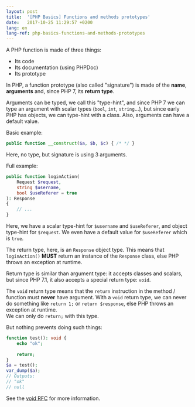 ```yaml
---
layout: post
title:  '[PHP Basics] Functions and methods prototypes'
date:   2017-10-25 11:29:57 +0200
lang: en
lang-ref: php-basics-functions-and-methods-prototypes
---
```


A PHP function is made of three things:

* Its code
* Its documentation (using PHPDoc)
* Its prototype

In PHP, a function prototype (also called "signature") is made of the **name**, **arguments** and, since PHP 7, its
 **return type**.

Arguments can be typed, we call this "type-hint", and since PHP 7 we can type an argument with scalar types (`bool`, 
 `int`, `string`...), but since early PHP has objects, we can type-hint with a class. Also, arguments can have a 
 default value.
 
Basic example:
```php
public function __construct($a, $b, $c) { /* */ }
```

Here, no type, but signature is using 3 arguments.

Full example:
```php
public function loginAction(
    Request $request,
    string $username,
    bool $useReferer = true
): Response
{
    // ...
}
```

Here, we have a scalar type-hint for `$username` and `$useReferer`, and object type-hint for `$request`.
We even have a default value for `$useReferer` which is `true`.

The return type, here, is an `Response` object type. This means that `loginAction()` **MUST** return an instance of the
  `Response` class, else PHP throws an exception at runtime.

Return type is similar than argument type: it accepts classes and scalars, but since PHP 7.1, it also accepts a special
return type: `void`.

The `void` return type means that the `return` instruction in the method / function must **never** have argument. With
  a `void` return type, we can never do something like `return 1;` or `return $response`, else PHP throws an exception
  at runtime.<br>
We can only do `return;` with this type.

But nothing prevents doing such things: 

```php
function test(): void {
    echo "ok";
    
    return;
}
$a = test();
var_dump($a);
// Outputs:
// "ok"
// null
```

See the [void RFC](https://wiki.php.net/rfc/void_return_type) for more information.

